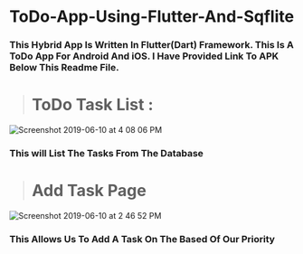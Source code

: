 # ToDo-App-Using-Flutter-And-Sqflite

### This Hybrid App Is Written In Flutter(Dart) Framework. This Is A ToDo App For Android And iOS. I Have Provided Link To APK Below This Readme File.

> # ToDo Task List : 
![Screenshot 2019-06-10 at 4 08 06 PM](https://user-images.githubusercontent.com/30565388/59190286-f4831800-8b99-11e9-9e40-e1e9e499852a.png)
### This will List The Tasks From The Database

> # Add Task Page
![Screenshot 2019-06-10 at 2 46 52 PM](https://user-images.githubusercontent.com/30565388/59190486-75daaa80-8b9a-11e9-8c89-ad8406dc2276.png)
### This Allows Us To Add A Task On The Based Of Our Priority

